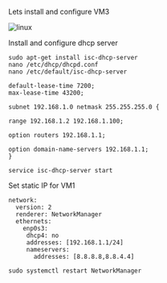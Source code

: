 Lets install and configure VM3

![linux](./images/94.png "linux")

Install and configure dhcp server
```
sudo apt-get install isc-dhcp-server
nano /etc/dhcp/dhcpd.conf
nano /etc/default/isc-dhcp-server

default-lease-time 7200;
max-lease-time 43200;

subnet 192.168.1.0 netmask 255.255.255.0 {

range 192.168.1.2 192.168.1.100;

option routers 192.168.1.1;

option domain-name-servers 192.168.1.1;
}

service isc-dhcp-server start
```

Set static IP for VM1
```
network:
  version: 2
  renderer: NetworkManager
  ethernets:
    enp0s3:
     dhcp4: no
     addresses: [192.168.1.1/24]
     nameservers:
       addresses: [8.8.8.8,8.8.4.4]
       
sudo systemctl restart NetworkManager
```


